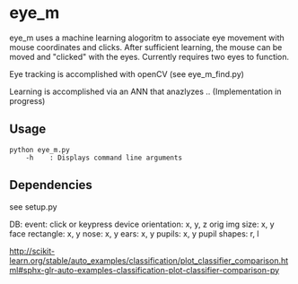 # eye_m

eye_m uses a machine learning alogoritm to associate eye movement with mouse coordinates and clicks.
After sufficient learning, the mouse can be moved and "clicked" with the eyes.
Currently requires two eyes to function.

Eye tracking is accomplished with openCV (see eye_m_find.py)

Learning is accomplished via an ANN that anazlyzes ..
    (Implementation in progress)

## Usage

    python eye_m.py
        -h    : Displays command line arguments

## Dependencies
see setup.py


DB:
event: click or keypress
device orientation: x, y, z
orig img size: x, y
face rectangle: x, y
nose: x, y
ears: x, y
pupils: x, y
pupil shapes: r, l


http://scikit-learn.org/stable/auto_examples/classification/plot_classifier_comparison.html#sphx-glr-auto-examples-classification-plot-classifier-comparison-py
